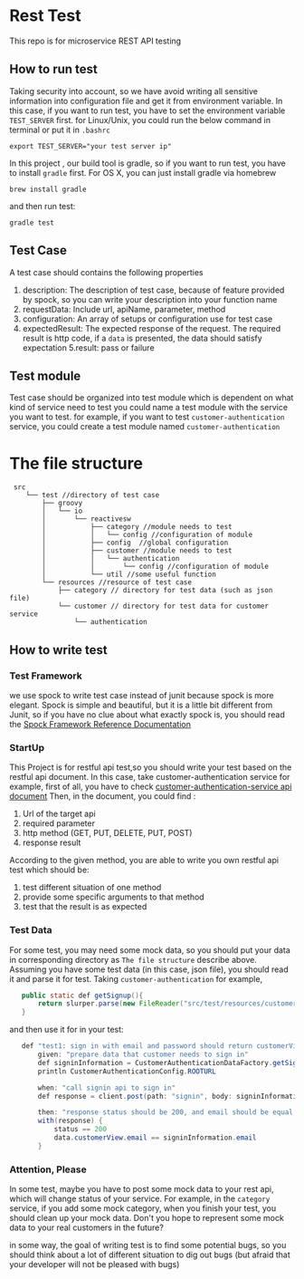 # Rest Test
This repo is for microservice REST API testing
## How to run test
Taking security into account, so we have avoid writing all sensitive information into configuration file
and get it from environment variable. In this case, if you want to run  test, you have to 
set the environment variable `TEST_SERVER` first.
for Linux/Unix, you could run the below command in terminal or put it in `.bashrc`
```
export TEST_SERVER="your test server ip"
```
In this project , our build tool is gradle, so if you want to run test, 
you have to install `gradle` first. For OS X, you can just install gradle via homebrew
```
brew install gradle
```
and then run test:
```
gradle test
```
## Test Case
A test case should contains the following properties
1. description: The description of test case, because of feature provided by spock, so you can write your description into your function name 
2. requestData: Include url, apiName, parameter, method
3. configuration: An array of setups or configuration use for test case
4. expectedResult: The expected response of the request. The required result is 
http code, if a `data` is presented, the data should satisfy expectation
5.result: pass or failure
## Test module
Test case should be organized into test module which is dependent on what kind of service need to test
you could name a test module with the service you want to test. for example, if you want to test
 `customer-authentication` service, you could create a test module named `customer-authentication`

# The file structure
```
 src
    └── test //directory of test case
        ├── groovy
        │   └── io
        │       └── reactivesw
        │           ├── category //module needs to test
        │           │   └── config //configuration of module
        │           ├── config  //global configuration
        │           ├── customer //module needs to test
        │           │   └── authentication
        │           │       └── config //configuration of module
        │           └── util //some useful function
        └── resources //resource of test case
            ├── category // directory for test data (such as json file) 
            └── customer // directory for test data for customer service
                └── authentication

```

## How to write test
### Test Framework
we use spock to write test case instead of junit because spock is more elegant. Spock is simple and beautiful, 
but it is a little bit different from Junit, so if you have no clue about what exactly spock is, you should read 
the [Spock Framework Reference Documentation](http://spockframework.org/spock/docs/1.1-rc-3/index.html)
### StartUp
This Project is for restful api test,so you should write your test based on the restful api document. In this case, 
take customer-authentication service for example, first of all, you have to check [customer-authentication-service api document](https://github.com/reactivesw/customer-authentication/blob/master/docs/api.md)
Then, in the document, you could find :
1. Url of the target api
2. required parameter
3. http method (GET, PUT, DELETE, PUT, POST)
4. response result

According to the given method, you are able to write you own restful api test which should be:
1. test different situation of one method
2. provide some specific arguments to that method
3. test that the result is as expected
### Test Data
For some test, you may need  some mock data, so you should put your data in corresponding directory as
 `The file structure` describe above. Assuming you have some test data (in this case, json file), you should
read it and parse it for test. Taking `customer-authentication` for example, 
 ```java
    public static def getSignup(){
        return slurper.parse(new FileReader("src/test/resources/customer/authentication/SignUp.json"))
    }
 ```
 and then use it for in your test:
 ```java
    def "test1: sign in with email and password should return customerView and the status of response should be 200"() {
        given: "prepare data that customer needs to sign in"
        def signinInformation = CustomerAuthenticationDataFactory.getSignin().validCustomer
        println CustomerAuthenticationConfig.ROOTURL

        when: "call signin api to sign in"
        def response = client.post(path: "signin", body: signinInformation, requestContentType: "application/json")

        then: "response status should be 200, and email should be equal to given signinInformation"
        with(response) {
            status == 200
            data.customerView.email == signinInformation.email
        }
 ```
### Attention, Please
In some test, maybe you have to post some mock data to your rest api, which will change status of your
service. For example, in the `category` service, if you add some mock category, when you finish your
test, you should clean up your mock data. Don't you hope to represent some mock data to your real customers
in the future?

in some way, the goal of writing test is to find some potential bugs, so you should think about a lot
of different situation to dig out bugs (but afraid that your developer will not be pleased with bugs)